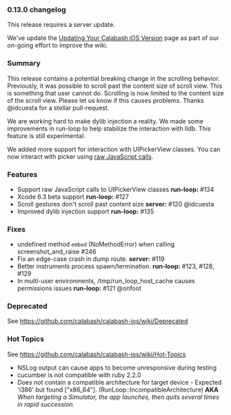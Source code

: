 ### 0.13.0 changelog

This release requires a server update.

We've update the [Updating Your Calabash iOS Version](https://github.com/calabash/calabash-ios/wiki/B1-Updating-your-Calabash-iOS-version) page as part of our on-going effort to improve the wiki.

### Summary

This release contains a potential breaking change in the scrolling behavior.  Previously, it was possible to scroll past the content size of scroll view.  This is something that user cannot do.  Scrolling is now limited to the content size of the scroll view.  Please let us know if this causes problems. Thanks @idcuesta for a stellar pull-request.

We are working hard to make dylib injection a reality.  We made some improvements in run-loop to help stabilize the interaction with lldb.  This feature is still experimental.

We added more support for interaction with UIPickerView classes.  You can now interact with picker using [raw JavaScript calls](https://github.com/calabash/calabash-ios/wiki/Calabash-iOS-Ruby-API#pickers).

### Features

* Support raw JavaScript calls to UIPickerView classes **run-loop:** #134
* Xcode 6.3 beta support **run-loop:** #127
* Scroll gestures don't scroll past content size **server:** #120 @idcuesta
* Improved dylib injection support **run-loop:** #135

### Fixes

* undefined method `embed` (NoMethodError) when calling screenshot_and_raise #246
* Fix an edge-case crash in dump route. **server:** #119
* Better instruments process spawn/termination. **run-loop:** #123, #128, #129
* In multi-user environments, /tmp/run_loop_host_cache causes permissions issues **run-loop:** #121 @onfoot

### Deprecated

See https://github.com/calabash/calabash-ios/wiki/Deprecated

### Hot Topics

See https://github.com/calabash/calabash-ios/wiki/Hot-Topics

* NSLog output can cause apps to become unresponsive during testing
* cucumber is not compatible with ruby 2.2.0
* Does not contain a compatible architecture for target device - Expected 'i386' but found ["x86_64"]. (RunLoop::IncompatibleArchitecture) **AKA** _When targeting a Simulator, the app launches, then quits several times in rapid succession._
